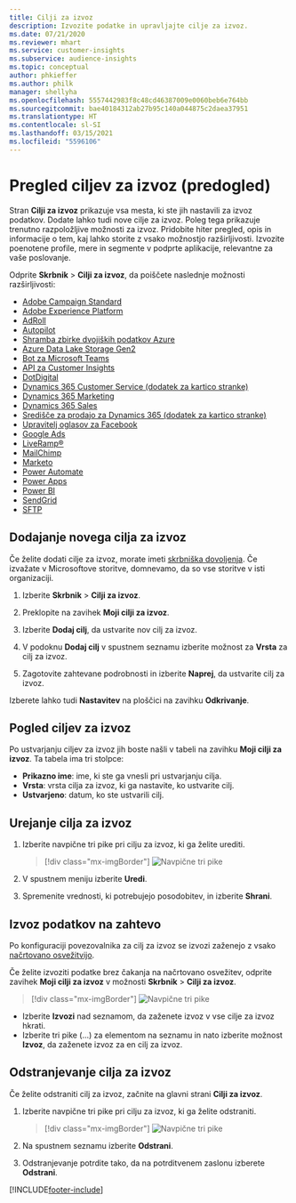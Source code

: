 ```yaml
---
title: Cilji za izvoz
description: Izvozite podatke in upravljajte cilje za izvoz.
ms.date: 07/21/2020
ms.reviewer: mhart
ms.service: customer-insights
ms.subservice: audience-insights
ms.topic: conceptual
author: phkieffer
ms.author: philk
manager: shellyha
ms.openlocfilehash: 5557442983f8c48cd46387009e0060beb6e764bb
ms.sourcegitcommit: bae40184312ab27b95c140a044875c2daea37951
ms.translationtype: HT
ms.contentlocale: sl-SI
ms.lasthandoff: 03/15/2021
ms.locfileid: "5596106"
---
```

# <a name="export-destinations-preview-overview"></a>Pregled ciljev za izvoz (predogled)

Stran **Cilji za izvoz** prikazuje vsa mesta, ki ste jih nastavili za izvoz podatkov. Dodate lahko tudi nove cilje za izvoz. Poleg tega prikazuje trenutno razpoložljive možnosti za izvoz. Pridobite hiter pregled, opis in informacije o tem, kaj lahko storite z vsako možnostjo razširljivosti. Izvozite poenotene profile, mere in segmente v podprte aplikacije, relevantne za vaše poslovanje.

Odprite **Skrbnik** > **Cilji za izvoz**, da poiščete naslednje možnosti razširljivosti:

- [Adobe Campaign Standard](export-adobe-campaign-standard.md)
- [Adobe Experience Platform](export-adobe-experience-platform.md)
- [AdRoll](export-adroll.md)
- [Autopilot](export-autopilot.md)
- [Shramba zbirke dvojiških podatkov Azure](export-azure-blob-storage.md)
- [Azure Data Lake Storage Gen2](export-azure-data-lake-storage-gen2.md)
- [Bot za Microsoft Teams](export-teams-bot.md)
- [API za Customer Insights](apis.md)
- [DotDigital](export-dotdigital.md)
- [Dynamics 365 Customer Service (dodatek za kartico stranke)](customer-card-add-in.md)
- [Dynamics 365 Marketing](export-dynamics365-marketing.md)
- [Dynamics 365 Sales](export-dynamics365-sales.md)
- [Središče za prodajo za Dynamics 365 (dodatek za kartico stranke)](customer-card-add-in.md)
- [Upravitelj oglasov za Facebook](export-facebook.md)
- [Google Ads](export-google-ads.md)
- [LiveRamp&reg;](export-liveramp.md)
- [MailChimp](export-mailchimp.md)
- [Marketo](export-marketo.md)
- [Power Automate](export-power-automate.md)
- [Power Apps](export-power-apps.md)
- [Power BI](export-power-bi.md)
- [SendGrid](export-sendgrid.md)
- [SFTP](export-sftp.md)

## <a name="add-a-new-export-destination"></a>Dodajanje novega cilja za izvoz

Če želite dodati cilje za izvoz, morate imeti [skrbniška dovoljenja](permissions.md). Če izvažate v Microsoftove storitve, domnevamo, da so vse storitve v isti organizaciji.

1. Izberite **Skrbnik** > **Cilji za izvoz**.

1. Preklopite na zavihek **Moji cilji za izvoz**.

1. Izberite **Dodaj cilj**, da ustvarite nov cilj za izvoz.

1. V podoknu **Dodaj cilj** v spustnem seznamu izberite možnost za **Vrsta** za cilj za izvoz.

1. Zagotovite zahtevane podrobnosti in izberite **Naprej**, da ustvarite cilj za izvoz.

Izberete lahko tudi **Nastavitev** na ploščici na zavihku **Odkrivanje**.

## <a name="view-export-destinations"></a>Pogled ciljev za izvoz

Po ustvarjanju ciljev za izvoz jih boste našli v tabeli na zavihku **Moji cilji za izvoz**. Ta tabela ima tri stolpce:

- **Prikazno ime**: ime, ki ste ga vnesli pri ustvarjanju cilja.
- **Vrsta**: vrsta cilja za izvoz, ki ga nastavite, ko ustvarite cilj.
- **Ustvarjeno**: datum, ko ste ustvarili cilj.

## <a name="edit-an-export-destination"></a>Urejanje cilja za izvoz

1. Izberite navpične tri pike pri cilju za izvoz, ki ga želite urediti.

   > [!div class="mx-imgBorder"]
   > ![Navpične tri pike](media/export-destinations-page-ellipsis.png "Navpične tri pike")

1. V spustnem meniju izberite **Uredi**.

1. Spremenite vrednosti, ki potrebujejo posodobitev, in izberite **Shrani**.

## <a name="export-data-on-demand"></a>Izvoz podatkov na zahtevo

Po konfiguraciji povezovalnika za cilj za izvoz se izvozi zaženejo z vsako [načrtovano osvežitvijo](system.md#schedule-tab).

Če želite izvoziti podatke brez čakanja na načrtovano osvežitev, odprite zavihek **Moji cilji za izvoz** v možnosti **Skrbnik** > **Cilji za izvoz**.

> [!div class="mx-imgBorder"]
> ![Navpične tri pike](media/export-destinations-page-ellipsis.png "Navpične tri pike")

- Izberite **Izvozi** nad seznamom, da zaženete izvoz v vse cilje za izvoz hkrati.
- Izberite tri pike (...) za elementom na seznamu in nato izberite možnost **Izvoz**, da zaženete izvoz za en cilj za izvoz.

## <a name="remove-an-export-destination"></a>Odstranjevanje cilja za izvoz

Če želite odstraniti cilj za izvoz, začnite na glavni strani **Cilji za izvoz**.

1. Izberite navpične tri pike pri cilju za izvoz, ki ga želite odstraniti.

   > [!div class="mx-imgBorder"]
   > ![Navpične tri pike](media/export-destinations-page-ellipsis.png "Navpične tri pike")

2. Na spustnem seznamu izberite **Odstrani**.

3. Odstranjevanje potrdite tako, da na potrditvenem zaslonu izberete **Odstrani**.


[!INCLUDE[footer-include](../includes/footer-banner.md)]